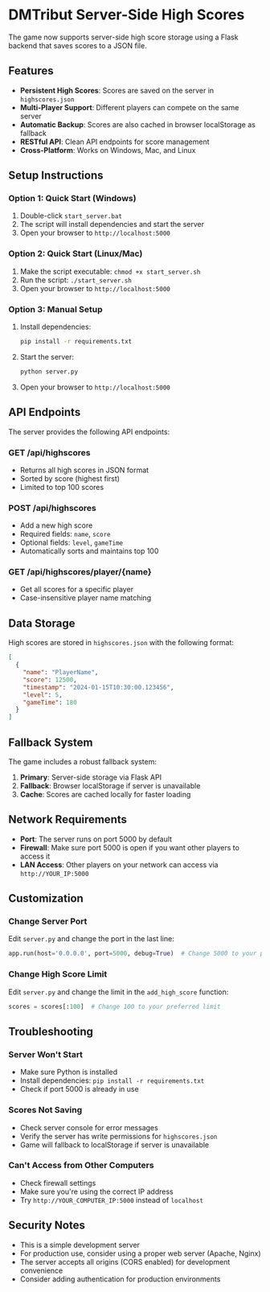 # DMTribut Server-Side High Scores

The game now supports server-side high score storage using a Flask backend that saves scores to a JSON file.

## Features

- **Persistent High Scores**: Scores are saved on the server in `highscores.json`
- **Multi-Player Support**: Different players can compete on the same server
- **Automatic Backup**: Scores are also cached in browser localStorage as fallback
- **RESTful API**: Clean API endpoints for score management
- **Cross-Platform**: Works on Windows, Mac, and Linux

## Setup Instructions

### Option 1: Quick Start (Windows)
1. Double-click `start_server.bat`
2. The script will install dependencies and start the server
3. Open your browser to `http://localhost:5000`

### Option 2: Quick Start (Linux/Mac)
1. Make the script executable: `chmod +x start_server.sh`
2. Run the script: `./start_server.sh`
3. Open your browser to `http://localhost:5000`

### Option 3: Manual Setup
1. Install dependencies:
   ```bash
   pip install -r requirements.txt
   ```

2. Start the server:
   ```bash
   python server.py
   ```

3. Open your browser to `http://localhost:5000`

## API Endpoints

The server provides the following API endpoints:

### GET /api/highscores
- Returns all high scores in JSON format
- Sorted by score (highest first)
- Limited to top 100 scores

### POST /api/highscores
- Add a new high score
- Required fields: `name`, `score`
- Optional fields: `level`, `gameTime`
- Automatically sorts and maintains top 100

### GET /api/highscores/player/{name}
- Get all scores for a specific player
- Case-insensitive player name matching

## Data Storage

High scores are stored in `highscores.json` with the following format:

```json
[
  {
    "name": "PlayerName",
    "score": 12500,
    "timestamp": "2024-01-15T10:30:00.123456",
    "level": 5,
    "gameTime": 180
  }
]
```

## Fallback System

The game includes a robust fallback system:

1. **Primary**: Server-side storage via Flask API
2. **Fallback**: Browser localStorage if server is unavailable
3. **Cache**: Scores are cached locally for faster loading

## Network Requirements

- **Port**: The server runs on port 5000 by default
- **Firewall**: Make sure port 5000 is open if you want other players to access it
- **LAN Access**: Other players on your network can access via `http://YOUR_IP:5000`

## Customization

### Change Server Port
Edit `server.py` and change the port in the last line:
```python
app.run(host='0.0.0.0', port=5000, debug=True)  # Change 5000 to your preferred port
```

### Change High Score Limit
Edit `server.py` and change the limit in the `add_high_score` function:
```python
scores = scores[:100]  # Change 100 to your preferred limit
```

## Troubleshooting

### Server Won't Start
- Make sure Python is installed
- Install dependencies: `pip install -r requirements.txt`
- Check if port 5000 is already in use

### Scores Not Saving
- Check server console for error messages
- Verify the server has write permissions for `highscores.json`
- Game will fallback to localStorage if server is unavailable

### Can't Access from Other Computers
- Check firewall settings
- Make sure you're using the correct IP address
- Try `http://YOUR_COMPUTER_IP:5000` instead of `localhost`

## Security Notes

- This is a simple development server
- For production use, consider using a proper web server (Apache, Nginx)
- The server accepts all origins (CORS enabled) for development convenience
- Consider adding authentication for production environments 